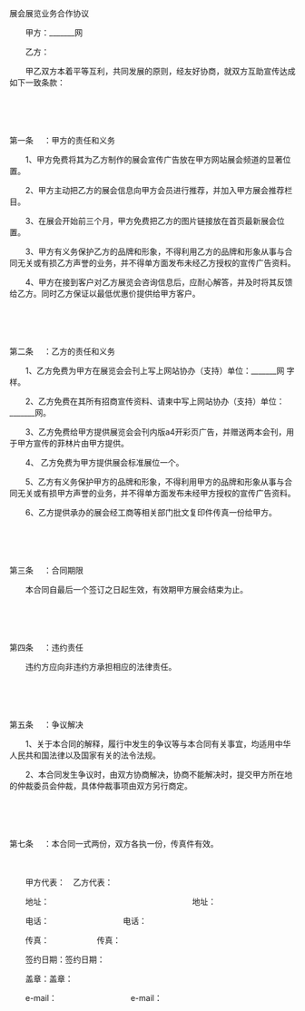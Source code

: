 



展会展览业务合作协议



 

　　甲方：_______网

　　乙方：　　

　　甲乙双方本着平等互利，共同发展的原则，经友好协商，就双方互助宣传达成如下一致条款：

　　

　　

第一条
　：甲方的责任和义务

　　1、甲方免费将其为乙方制作的展会宣传广告放在甲方网站展会频道的显著位置。

　　2、甲方主动把乙方的展会信息向甲方会员进行推荐，并加入甲方展会推荐栏目。

　　3、在展会开始前三个月，甲方免费把乙方的图片链接放在首页最新展会位置。

　　3、甲方有义务保护乙方的品牌和形象，不得利用乙方的品牌和形象从事与合同无关或有损乙方声誉的业务，并不得单方面发布未经乙方授权的宣传广告资料。

　　4、甲方在接到客户对乙方展览会咨询信息后，应耐心解答，并及时将其反馈给乙方。同时乙方保证以最低优惠价提供给甲方客户。

　　

　　

第二条
　：乙方的责任和义务

　　1、乙方免费为甲方在展览会会刊上写上网站协办（支持）单位：_______网 字样。

　　2、乙方免费在其所有招商宣传资料、请柬中写上网站协办（支持）单位：_______网。

　　3、乙方免费给甲方提供展览会会刊内版a4开彩页广告，并赠送两本会刊，用于甲方宣传的菲林片由甲方提供。

　　4、 乙方免费为甲方提供展会标准展位一个。

　　5、乙方有义务保护甲方的品牌和形象，不得利用甲方的品牌和形象从事与合同无关或有损甲方声誉的业务，并不得单方面发布未经甲方授权的宣传广告资料。

　　6、乙方提供承办的展会经工商等相关部门批文复印件传真一份给甲方。

　　

　　

第三条
　：合同期限

　　本合同自最后一个签订之日起生效，有效期甲方展会结束为止。

　　

　　

第四条
　：违约责任

　　违约方应向非违约方承担相应的法律责任。

　　

　　

第五条
　：争议解决

　　1、关于本合同的解释，履行中发生的争议等与本合同有关事宜，均适用中华人民共和国法律以及国家有关的法令法规。

　　2、本合同发生争议时，由双方协商解决，协商不能解决时，提交甲方所在地的仲裁委员会仲裁，具体仲裁事项由双方另行商定。

　　

　　

第七条
　：本合同一式两份，双方各执一份，传真件有效。　

　　　

　　甲方代表：　乙方代表：

　　地址：　　　　　　　　　　　　　　　　　　地址：

　　电话：　　　　　　　　　 电话：

　　传真：　　　　　　传真：

　　签约日期：签约日期：

　　盖章：盖章：

　　e-mail：　　　　　　　　　 e-mail：